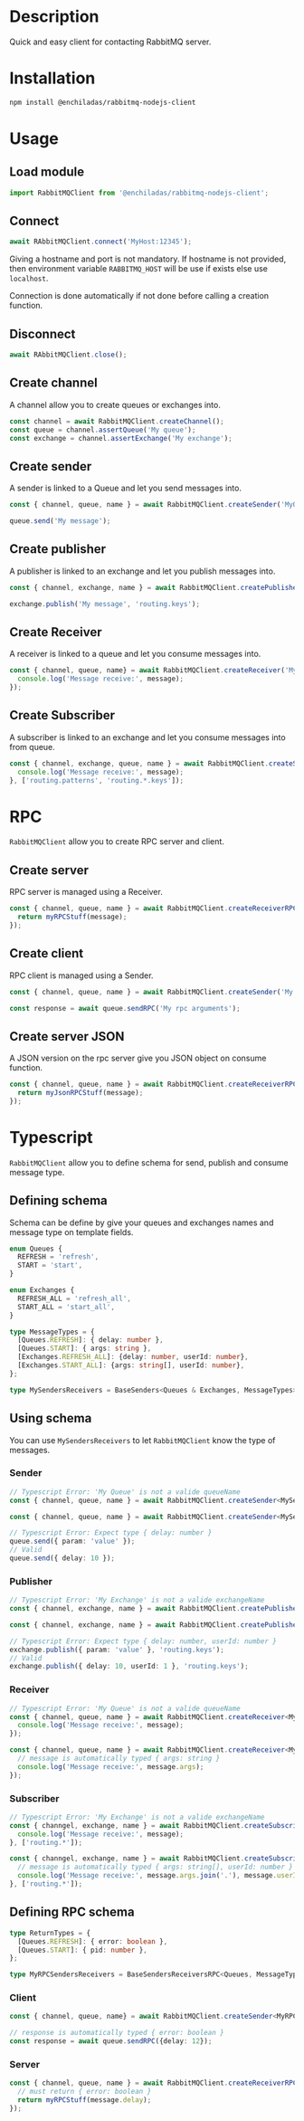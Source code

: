 # Description
Quick and easy client for contacting RabbitMQ server.
# Installation
```bash
npm install @enchiladas/rabbitmq-nodejs-client
```
# Usage
## Load module
```javascript
import RabbitMQClient from '@enchiladas/rabbitmq-nodejs-client';
```
## Connect
```javascript
await RAbbitMQClient.connect('MyHost:12345');
```
Giving a hostname and port is not mandatory. If hostname is not provided, then environment variable `RABBITMQ_HOST` will be use if exists else use `localhost`.

Connection is done automatically if not done before calling a creation function.
## Disconnect
```javascript
await RAbbitMQClient.close();
```
## Create channel
A channel allow you to create queues or exchanges into.
```javascript
const channel = await RabbitMQClient.createChannel();
const queue = channel.assertQueue('My queue');
const exchange = channel.assertExchange('My exchange');
```
## Create sender
A sender is linked to a Queue and let you send messages into.
```javascript
const { channel, queue, name } = await RabbitMQClient.createSender('MyQueueName');

queue.send('My message');
```
## Create publisher
A publisher is linked to an exchange and let you publish messages into.
```javascript
const { channel, exchange, name } = await RabbitMQClient.createPublisher('My exchange', 'fanout');

exchange.publish('My message', 'routing.keys');
```
## Create Receiver
A receiver is linked to a queue and let you consume messages into.
```javascript
const { channel, queue, name} = await RabbitMQClient.createReceiver('My Queue', (message) => {
  console.log('Message receive:', message);
});
```
## Create Subscriber 
A subscriber is linked to an exchange and let you consume messages into from queue.
```javascript
const { channel, exchange, queue, name } = await RabbitMQClient.createSubscriber('My exchange', 'fanout', (message) => {
  console.log('Message receive:', message);
}, ['routing.patterns', 'routing.*.keys']);
```
# RPC
`RabbitMQClient` allow you to create RPC server and client.
## Create server
RPC server is managed using a Receiver.
```javascript
const { channel, queue, name } = await RabbitMQClient.createReceiverRPC('My rpc function', (message) => {
  return myRPCStuff(message);
});
```
## Create client
RPC client is managed using a Sender.
```javascript
const { channel, queue, name } = await RabbitMQClient.createSender('My rpc function');

const response = await queue.sendRPC('My rpc arguments');
```
## Create server JSON
A JSON version on the rpc server give you JSON object on consume function.
```javascript
const { channel, queue, name } = await RabbitMQClient.createReceiverRPCJson('My json rpc function', (message) => {
  return myJsonRPCStuff(message);
});
```
# Typescript
`RabbitMQClient` allow you to define schema for send, publish and consume message type.
## Defining schema
Schema can be define by give your queues and exchanges names and message type on template fields.
```typescript
enum Queues {
  REFRESH = 'refresh',
  START = 'start',
}

enum Exchanges {
  REFRESH_ALL = 'refresh_all',
  START_ALL = 'start_all',
}

type MessageTypes = {
  [Queues.REFRESH]: { delay: number },
  [Queues.START]: { args: string },
  [Exchanges.REFRESH_ALL]: {delay: number, userId: number},
  [Exchanges.START_ALL]: {args: string[], userId: number},
};

type MySendersReceivers = BaseSenders<Queues & Exchanges, MessageTypes>;
```
## Using schema
You can use `MySendersReceivers` to let `RabbitMQClient` know the type of messages.
### Sender
```typescript
// Typescript Error: 'My Queue' is not a valide queueName
const { channel, queue, name } = await RabbitMQClient.createSender<MySendersReceivers>('My Queue');

const { channel, queue, name } = await RabbitMQClient.createSender<MySendersReceivers>(Queues.REFRESH);

// Typescript Error: Expect type { delay: number }
queue.send({ param: 'value' });
// Valid
queue.send({ delay: 10 });
```
### Publisher
```typescript
// Typescript Error: 'My Exchange' is not a valide exchangeName
const { channel, exchange, name } = await RabbitMQClient.createPublisher<MySendersReceivers>('My Exchange');

const { channel, exchange, name } = await RabbitMQClient.createPublisher<MySendersReceivers>(Exchanges.REFRESH);

// Typescript Error: Expect type { delay: number, userId: number }
exchange.publish({ param: 'value' }, 'routing.keys');
// Valid
exchange.publish({ delay: 10, userId: 1 }, 'routing.keys');
```
### Receiver
```typescript
// Typescript Error: 'My Queue' is not a valide queueName
const { channel, queue, name } = await RabbitMQClient.createReceiver<MySendersReceivers>('My Queue', (message) => {
  console.log('Message receive:', message);
});

const { channel, queue, name } = await RabbitMQClient.createReceiver<MySendersReceivers>(Queues.START, (message) => {
  // message is automatically typed { args: string }
  console.log('Message receive:', message.args);
});
```
### Subscriber
```typescript
// Typescript Error: 'My Exchange' is not a valide exchangeName
const { channgel, exchange, name } = await RabbitMQClient.createSubscriber<MySendersReceivers>('My exchange', 'fanout', (message) => {
  console.log('Message receive:', message);
}, ['routing.*']);

const { channgel, exchange, name } = await RabbitMQClient.createSubscriber<MySendersReceivers>(Exchanges.START_ALL, 'fanout', (message) => {
  // message is automatically typed { args: string[], userId: number }
  console.log('Message receive:', message.args.join('.'), message.userId);
}, ['routing.*']);
```
## Defining RPC schema
```typescript
type ReturnTypes = {
  [Queues.REFRESH]: { error: boolean },
  [Queues.START]: { pid: number },
};

type MyRPCSendersReceivers = BaseSendersReceiversRPC<Queues, MessageTypes, ReturnTypes>;
```
### Client
```typescript
const { channel, queue, name} = await RabbitMQClient.createSender<MyRPCSendersReceivers>(Queues.REFRESH);

// response is automatically typed { error: boolean }
const response = await queue.sendRPC({delay: 12});
```
### Server
```typescript
const { channel, queue, name } = await RabbitMQClient.createReceiverRPCJson<MyRPCSendersReceivers>(Queues.REFRESH, (message) => {
  // must return { error: boolean }
  return myRPCStuff(message.delay);
});
```